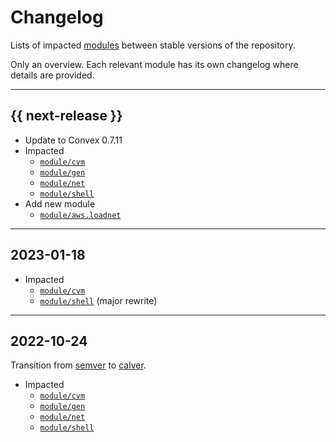# Changelog

Lists of impacted [modules](../module) between stable versions of the
repository.

Only an overview. Each relevant module has its own changelog where details are
provided.


---


## {{ next-release }}

- Update to Convex 0.7.11
- Impacted
    - [`module/cvm`]
    - [`module/gen`]
    - [`module/net`]
    - [`module/shell`]
- Add new module
    - [`module/aws.loadnet`]


---


## 2023-01-18

- Impacted
    - [`module/cvm`]
    - [`module/shell`] (major rewrite)


---


## 2022-10-24

Transition from [semver](https://semver.org) to [calver](https://calver.org).

- Impacted
    - [`module/cvm`]
    - [`module/gen`]
    - [`module/net`]
    - [`module/shell`]




<!--- Links to module changelogs -->


[`module/aws.loadnet`]:   ../module/aws.loadnet/doc/changelog.md
[`module/cvm`]:           ../module/cvm/doc/changelog.md
[`module/gen`]:           ../module/gen/doc/changelog.md
[`module/net`]:           ../module/net/doc/changelog.md
[`module/shell`]:         ../module/shell/doc/changelog.md
